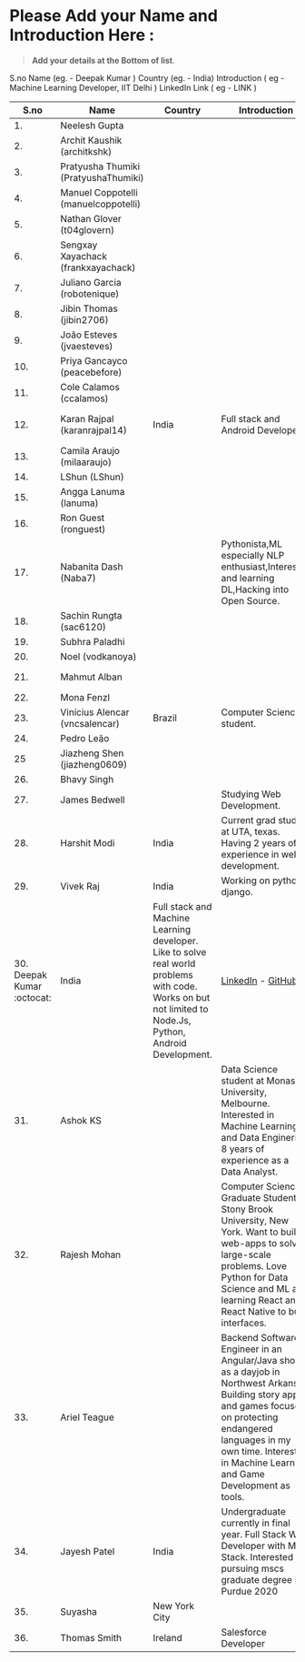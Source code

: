# Please Add your Name and Introduction Here : 

> **Add your details at the Bottom of list**. 

S.no
Name (eg. - Deepak Kumar )
Country (eg. - India)
Introduction ( eg - Machine Learning Developer, IIT Delhi )
LinkedIn Link ( eg - LINK )

| S.no | Name | Country | Introduction | Contact Me |
|------|------|---------|--------------|------------|
| 1. | Neelesh Gupta | | | [LinkedIn](https://www.linkedin.com/in/neelesh-gupta-55793b13a)|
| 2. | Archit Kaushik (architkshk) | | | [GitHub](https://github.com/architkshk) |
| 3. | Pratyusha Thumiki (PratyushaThumiki) | | | [GitHub](https://github.com/PratyushaThumiki) |
| 4. | Manuel Coppotelli (manuelcoppotelli) | | | [GitHub](https://github.com/manuelcoppotelli) |
| 5. | Nathan Glover (t04glovern) | | | [GitHub](https://github.com/t04glovern) |
| 6. | Sengxay Xayachack (frankxayachack) | | | [GitHub](https://github.com/frankxayachack) |
| 7. | Juliano Garcia (robotenique) | | | [GitHub](https://github.com/robotenique) |
| 8. | Jibin Thomas (jibin2706) | | | [GitHub](https://github.com/jibin2706) |
| 9. | João Esteves (jvaesteves) | | | [GitHub](https://github.com/jvaesteves) |
| 10. | Priya Gancayco (peacebefore) | | | [GitHub](https://github.com/peacebefore) |
| 11. | Cole Calamos (ccalamos) | | | [GitHub](https://github.com/ccalamos) |
| 12. | Karan Rajpal (karanrajpal14) | India | Full stack and Android Developer. | [My website](https://karan-rajpal.com) [LinkedIn] -(https://linkedin.com/in/karan-rajpal) [GitHub](https://github.com/karanrajpal14) |
| 13. | Camila Araujo (milaaraujo) | | | [GitHub](https://github.com/milaaraujo) |
| 14. | LShun (LShun) | | | [GitHub](https://github.com/LShun) |
| 15. | Angga Lanuma (lanuma) | | | [My Website](https://lanuma.web.id/) - [LinkedIn](https://www.linkedin.com/in/lanuma/) |
| 16. | Ron Guest (ronguest) | | | [GitHub](https://github.com/ronguest) |
| 17. | Nabanita Dash (Naba7) | | Pythonista,ML especially NLP enthusiast,Interested and learning DL,Hacking into Open Source. | [Github](https://github.com/Naba7) |
| 18. | Sachin Rungta (sac6120) | | | [GitHub](https://github.com/sac6120) |
| 19. | Subhra Paladhi | | | [GitHub](https://github.com/maverick1223) - [LinkedIn](https://in.linkedin.com/in/subhra-paladhi-1b42a5167) |
| 20. | Noel (vodkanoya) | | | [GitHubt](https://github.com/vodkanoya) |
| 21. | Mahmut Alban | | | [My website](https://albanmahmut.github.io/Portfolio/CV/index.html) - [LinkedIn](https://www.linkedin.com/in/mahmutalban/?locale=en_US) - [GitHub](https://github.com/albanmahmut) |
| 22. | Mona Fenzl | | | [GitHubt](https://github.com/ZuckerWatte) |
| 23. | Vinícius Alencar (vncsalencar) | Brazil | Computer Science student. | [GitHub](https://github.com/vncsalencar) |
| 24. | Pedro Leão | | | [GitHub](https://github.com/phenriqueleao) |
| 25 | Jiazheng Shen (jiazheng0609) | | | [GitHub](https://github.com/jiazheng0609) |
| 26. | Bhavy Singh | | | [GitHub](https://github.com/bhavybarca) |
| 27. | James Bedwell |  | Studying Web Development. | [GitHub](https://github.com/jamesrbedwell) - [LinkedIn](https://www.linkedin.com/in/jamesbedwell) |
| 28. | Harshit Modi | India | Current grad student at UTA, texas. Having 2 years of experience in web development. | [GitHub](https://github.com/Harshit-modi) - [LinkedIn](https://www.linkedin.com/in/harshit-modi/) |
| 29. | Vivek Raj | India | Working on python, django. | [GitHub](https://github.com/vivekrj0) - [Twitter](http://twitter.com/vivekrj0)|
| 30. Deepak Kumar :octocat: | India | Full stack and Machine Learning developer. Like to solve real world problems with code. Works on but not limited to Node.Js, Python, Android Development. | [LinkedIn](https://www.linkedin.com/in/dipakkr) - [GitHub](https://github.com/dipakkr) |
| 31. | Ashok KS | | Data Science student at Monash University, Melbourne. Interested in Machine Learning and Data Enginering. 8 years of experience as a Data Analyst. | [GitHub](https://github.com/ksashok) - [LinkedIn](https://www.linkedin.com/in/ksashok/) |
| 32. | Rajesh Mohan | | Computer Science Graduate Student at Stony Brook University, New York. Want to build web-apps to solve large-scale problems. Love Python for Data Science and ML and learning React and React Native to build interfaces. | [LinkedIn](https://www.linkedin.com/in/rajeshm93/) - [GitHub](https://github.com/rajesh1993) |
| 33. | Ariel Teague | | Backend Software Engineer in an Angular/Java shop as a dayjob in Northwest Arkansas. Building story apps and games focused on protecting endangered languages in my own time. Interested in Machine Learning and Game Development as tools. | [GitHub](https://github.com/ArielBurningLadyStudios) - [LinkedIn](https://www.linkedin.com/in/ariel-teague-39b87b113/) |
| 34. | Jayesh Patel | India | Undergraduate currently in final year. Full Stack Web Developer with MEN Stack. Interested in pursuing mscs graduate degree in Purdue 2020| [GitHub](https://github.com/codeghoul) - [LinkedIn](https://www.linkedin.com/in/jayeshpatel16/) |
| 35. | Suyasha | New York City | | [GitHub](https://github.com/suyasha0)|
| 36. | Thomas Smith | Ireland | Salesforce Developer | [GitHub](https://github.com/ThomasSmithIRE) - [LinkedIn](https://www.linkedin.com/in/engineertsmith/) |